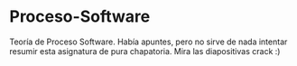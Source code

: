 # Proceso-Software
Teoría de Proceso Software. Había apuntes, pero no sirve de nada intentar resumir esta asignatura de pura chapatoria. Mira las diapositivas crack :)
